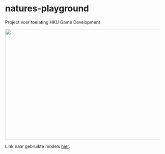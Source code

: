 # natures-playground
Project voor toelating HKU Game Development

<img src="https://i.imgur.com/4oub2Ey.png" width="640" height="360">

Link naar gebruikte models [hier](https://creativetrio.art/2021/09/30/stylized-low-poly-mushroom-pack-01/).
